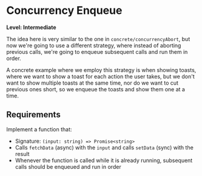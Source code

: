 # Concurrency Enqueue

**Level: Intermediate**

The idea here is very similar to the one in `concrete/concurrencyAbort`, but now we're going to use a different strategy, where instead of aborting previous calls, we're going to enqueue subsequent calls and run them in order.

A concrete example where we employ this strategy is when showing toasts, where we want to show a toast for each action the user takes, but we don't want to show multiple toasts at the same time, nor do we want to cut previous ones short, so we enqueue the toasts and show them one at a time.

## Requirements

Implement a function that:

- Signature: `(input: string) => Promise<string>`
- Calls `fetchData` (async) with the `input` and calls `setData` (sync) with the result
- Whenever the function is called while it is already running, subsequent calls should be enqueued and run in order
